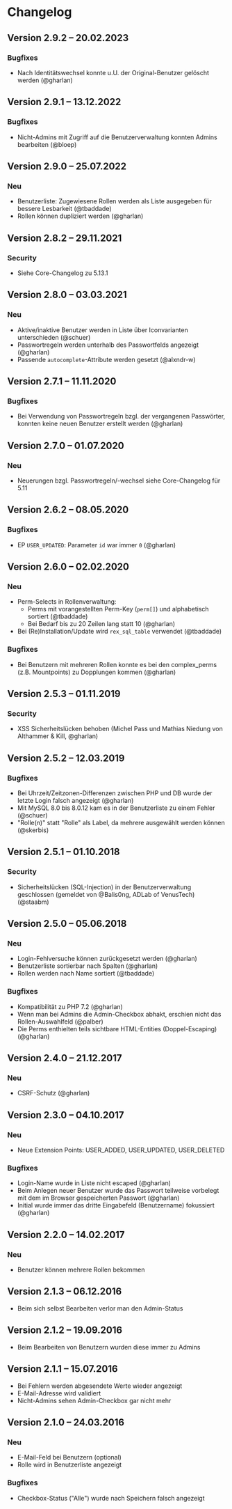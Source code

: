 Changelog
=========

Version 2.9.2 – 20.02.2023
--------------------------

### Bugfixes

* Nach Identitätswechsel konnte u.U. der Original-Benutzer gelöscht werden (@gharlan)


Version 2.9.1 – 13.12.2022
--------------------------

### Bugfixes

* Nicht-Admins mit Zugriff auf die Benutzerverwaltung konnten Admins bearbeiten (@bloep)


Version 2.9.0 – 25.07.2022
--------------------------

### Neu

* Benutzerliste: Zugewiesene Rollen werden als Liste ausgegeben für bessere Lesbarkeit (@tbaddade)
* Rollen können dupliziert werden (@gharlan)


Version 2.8.2 – 29.11.2021
--------------------------

### Security

* Siehe Core-Changelog zu 5.13.1


Version 2.8.0 – 03.03.2021
--------------------------

### Neu

* Aktive/inaktive Benutzer werden in Liste über Iconvarianten unterschieden (@schuer)
* Passwortregeln werden unterhalb des Passwortfelds angezeigt (@gharlan)
* Passende `autocomplete`-Attribute werden gesetzt (@alxndr-w)


Version 2.7.1 – 11.11.2020
--------------------------

### Bugfixes

* Bei Verwendung von Passwortregeln bzgl. der vergangenen Passwörter, konnten keine neuen Benutzer erstellt werden (@gharlan)


Version 2.7.0 – 01.07.2020
--------------------------

### Neu

* Neuerungen bzgl. Passwortregeln/-wechsel siehe Core-Changelog für 5.11


Version 2.6.2 – 08.05.2020
--------------------------

### Bugfixes

* EP `USER_UPDATED`: Parameter `id` war immer `0` (@gharlan)


Version 2.6.0 – 02.02.2020
--------------------------

### Neu

* Perm-Selects in Rollenverwaltung:
    - Perms mit vorangestellten Perm-Key (`perm[]`) und alphabetisch sortiert (@tbaddade)
    - Bei Bedarf bis zu 20 Zeilen lang statt 10 (@gharlan)
* Bei (Re)Installation/Update wird `rex_sql_table` verwendet (@tbaddade)

### Bugfixes

* Bei Benutzern mit mehreren Rollen konnte es bei den complex_perms (z.B. Mountpoints) zu Dopplungen kommen (@gharlan)


Version 2.5.3 – 01.11.2019
--------------------------

### Security

* XSS Sicherheitslücken behoben (Michel Pass und Mathias Niedung von Althammer & Kill, @gharlan)


Version 2.5.2 – 12.03.2019
--------------------------

### Bugfixes

* Bei Uhrzeit/Zeitzonen-Differenzen zwischen PHP und DB wurde der letzte Login falsch angezeigt (@gharlan)
* Mit MySQL 8.0 bis 8.0.12 kam es in der Benutzerliste zu einem Fehler (@schuer)
* "Rolle(n)" statt "Rolle" als Label, da mehrere ausgewählt werden können (@skerbis)


Version 2.5.1 – 01.10.2018
--------------------------

### Security

* Sicherheitslücken (SQL-Injection) in der Benutzerverwaltung geschlossen (gemeldet von @Balis0ng, ADLab of VenusTech) (@staabm)


Version 2.5.0 – 05.06.2018
--------------------------

### Neu

* Login-Fehlversuche können zurückgesetzt werden (@gharlan)
* Benutzerliste sortierbar nach Spalten (@gharlan)
* Rollen werden nach Name sortiert (@tbaddade)

### Bugfixes

* Kompatibilität zu PHP 7.2 (@gharlan)
* Wenn man bei Admins die Admin-Checkbox abhakt, erschien nicht das Rollen-Auswahlfeld (@palber)
* Die Perms enthielten teils sichtbare HTML-Entities (Doppel-Escaping) (@gharlan)


Version 2.4.0 – 21.12.2017
--------------------------

### Neu

* CSRF-Schutz (@gharlan)


Version 2.3.0 – 04.10.2017
--------------------------

### Neu

* Neue Extension Points: USER_ADDED, USER_UPDATED, USER_DELETED

### Bugfixes

* Login-Name wurde in Liste nicht escaped (@gharlan)
* Beim Anlegen neuer Benutzer wurde das Passwort teilweise vorbelegt mit dem im Browser gespeicherten Passwort (@gharlan)
* Initial wurde immer das dritte Eingabefeld (Benutzername) fokussiert (@gharlan)


Version 2.2.0 – 14.02.2017
--------------------------

### Neu

* Benutzer können mehrere Rollen bekommen


Version 2.1.3 – 06.12.2016
--------------------------

* Beim sich selbst Bearbeiten verlor man den Admin-Status


Version 2.1.2 – 19.09.2016
--------------------------

* Beim Bearbeiten von Benutzern wurden diese immer zu Admins


Version 2.1.1 – 15.07.2016
--------------------------

* Bei Fehlern werden abgesendete Werte wieder angezeigt
* E-Mail-Adresse wird validiert
* Nicht-Admins sehen Admin-Checkbox gar nicht mehr


Version 2.1.0 – 24.03.2016
--------------------------

### Neu

* E-Mail-Feld bei Benutzern (optional)
* Rolle wird in Benutzerliste angezeigt

### Bugfixes

* Checkbox-Status ("Alle") wurde nach Speichern falsch angezeigt
